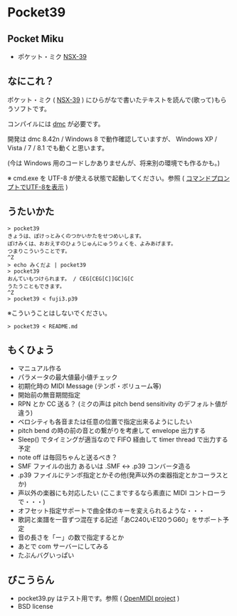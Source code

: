 Pocket39
========

Pocket Miku
-----------

* ポケット・ミク [NSX-39](http://otonanokagaku.net/nsx39/)

なにこれ？
----------

ポケット・ミク ( [NSX-39](http://otonanokagaku.net/nsx39/) ) にひらがなで書いたテキストを読んで(歌って)もらうソフトです。

コンパイルには [dmc](http://www.digitalmars.com/d/download.html) が必要です。

開発は dmc 8.42n / Windows 8 で動作確認していますが、 Windows XP / Vista / 7 / 8.1 でも動くと思います。

(今は Windows 用のコードしかありませんが、将来別の環境でも作るかも。)

※ cmd.exe を UTF-8 が使える状態で起動してください。参照 ( [コマンドプロンプトでUTF-8を表示](http://nazochu.blogspot.jp/2011/08/blog-post_26.html) )

うたいかた
----------

    > pocket39
    きょうは、ぽけっとみくのつかいかたをせつめいします。
    ぽけみくは、おおえすのひょうじゅんにゅうりょくを、よみあげます。
    つまりこういうことです。
    ^Z
    > echo みくだよ | pocket39
    > pocket39
    おんていもつけられます。 / CEG[CEG[C]]GC]G[C
    うたうこともできます。
    ^Z
    > pocket39 < fuji3.p39

※こういうことはしないでください。

    > pocket39 < README.md

もくひょう
----------

- マニュアル作る
- パラメータの最大値最小値チェック
- 初期化時の MIDI Message (テンポ・ボリューム等)
- 開始前の無音期間指定
- RPN とか CC 送る？ (ミクの声は pitch bend sensitivity のデフォルト値が違う)
- ベロシティも各音または任意の位置で指定出来るようにしたい
- pitch bend の時の前の音との繋がりを考慮して envelope 出力する
- Sleep() でタイミングが適当なので FIFO 経由して timer thread で出力する予定
- note off は毎回ちゃんと送るべき？
- SMF ファイルの出力 あるいは .SMF <-> .p39 コンバータ造る
- .p39 ファイルにテンポ指定とかその他(発声以外の楽器指定とかコーラスとか)
- 声以外の楽器にも対応したい (ここまでするなら素直に MIDI コントローラで・・・)
- オフセット指定サポートで曲全体のキーを変えられるような・・・
- 歌詞と楽譜を一音ずつ混在する記述「あC240いE120うG60」をサポート予定
- 音の長さを「ー」の数で指定するとか
- あとで com サーバーにしてみる
- たぶんバグいっぱい

びこうらん
----------

- pocket39.py はテスト用です。参照 ( [OpenMIDI project](http://openmidiproject.sourceforge.jp/) )
- BSD license
